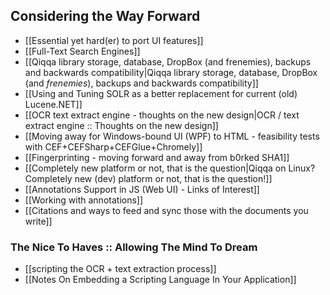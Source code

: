 ## Considering the Way Forward
+ [[Essential yet hard(er) to port UI features]] 
+ [[Full-Text Search Engines]]
+ [[Qiqqa library storage, database, DropBox (and frenemies), backups and backwards compatibility|Qiqqa library storage, database, DropBox (and *frenemies*), backups and backwards compatibility]]
+ [[Using and Tuning SOLR as a better replacement for current (old) Lucene.NET]]
+ [[OCR text extract engine - thoughts on the new design|OCR / text extract engine :: Thoughts on the new design]]
+ [[Moving away for Windows-bound UI (WPF) to HTML - feasibility tests with CEF+CEFSharp+CEFGlue+Chromely]]
+ [[Fingerprinting - moving forward and away from b0rked SHA1]]
+ [[Completely new platform or not, that is the question|Qiqqa on Linux? Completely new (dev) platform or not, that is the question!]]
+ [[Annotations Support in JS (Web UI) - Links of Interest]]
+ [[Working with annotations]]
+ [[Citations and ways to feed and sync those with the documents you write]]


### The Nice To Haves :: Allowing The Mind To Dream
+ [[scripting the OCR + text extraction process]]
+ [[Notes On Embedding a Scripting Language In Your Application]]
